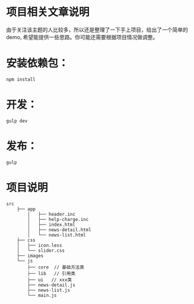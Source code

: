 # 项目相关文章说明

由于关注该主题的人比较多，所以还是整理了一下手上项目，给出了一个简单的demo, 
希望能提供一些思路。你可能还需要根据项目情况做调整。


# 安装依赖包：
`npm install`

# 开发：
`gulp dev`

# 发布：
`gulp`
 

# 项目说明
 
    src
        ├── app
            │   ├── header.inc
            │   ├── help-charge.inc
            │   ├── index.html
            │   ├── news-detail.html
            │   └── news-list.html
        ├── css
        │   ├── icon.less
        │   └── slider.css
        ├── images
        └── js
            ├── core  // 基础方法类
            ├── lib   // 引用类
            ├── ui   // xxx类
            ├── news-detail.js
            ├── news-list.js
            └── main.js
 

